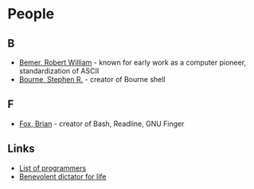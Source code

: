 # People

## B
- [Bemer, Robert William](https://en.wikipedia.org/wiki/Robert_William_Bemer) - known for early work as a computer pioneer, standardization of ASCII
- [Bourne, Stephen R.](http://en.wikipedia.org/wiki/Steve_Bourne) - creator of Bourne shell

## F
- [Fox, Brian](https://en.wikipedia.org/wiki/Brian_Fox_(computer_programmer)) - creator of Bash, Readline, GNU Finger

## Links

- [List of programmers](https://en.wikipedia.org/wiki/List_of_programmers)
- [Benevolent dictator for life](https://en.wikipedia.org/wiki/Benevolent_dictator_for_life)
